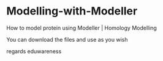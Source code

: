 # Modelling-with-Modeller
How to model protein using Modeller | Homology Modelling

You can download the files and use as you wish

regards
eduwareness
